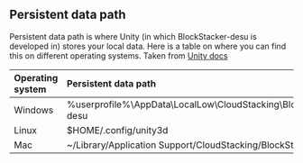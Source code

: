 ## Persistent data path
Persistent data path is where Unity (in which BlockStacker-desu is developed in) stores your local data. Here is a table on where you can find this on different operating systems. Taken from [Unity docs](https://docs.unity3d.com/ScriptReference/Application-persistentDataPath.html)

| Operating system | Persistent data path                                           |
|:-----------------|:---------------------------------------------------------------|
| Windows          | %userprofile%\AppData\LocalLow\CloudStacking\BlockStacker-desu |
| Linux            | $HOME/.config/unity3d                                          |
| Mac              | ~/Library/Application Support/CloudStacking/BlockStacker-desu  |
